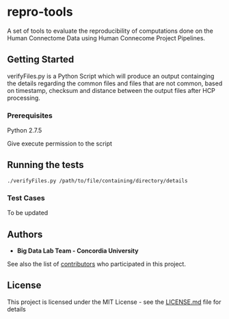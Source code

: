 # repro-tools
A set of tools to evaluate the reproducibility of computations done on the Human Connectome Data using Human Connecome Project Pipelines.


## Getting Started

verifyFiles.py is a Python Script which will produce an output containging the details regarding the common files and files that are not common, based on timestamp, checksum and distance between the output files after HCP processing.

### Prerequisites

Python 2.7.5

Give execute permission to the script

## Running the tests

```
./verifyFiles.py /path/to/file/containing/directory/details
```

### Test Cases

To be updated


## Authors

* **Big Data Lab Team - Concordia University**

See also the list of [contributors](https://github.com/your/project/contributors) who participated in this project.

## License

This project is licensed under the MIT License - see the [LICENSE.md](LICENSE.md) file for details



